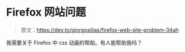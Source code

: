 # Firefox 网站问题

> 原文：<https://dev.to/giorgosilias/firefox-web-site-problem-34ah>

我需要关于 Firefox 中 css 动画的帮助。有人能帮助我吗？